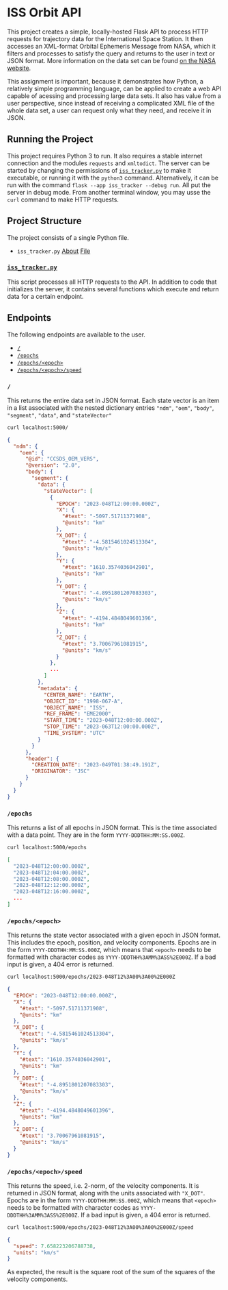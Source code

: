 # ISS Orbit API

This project creates a simple, locally-hosted Flask API to process HTTP requests for trajectory data for the International Space Station. It then accesses an XML-format Orbital Ephemeris Message from NASA, which it filters and processes to satisfy the query and returns to the user in text or JSON format. More information on the data set can be found [on the NASA website](https://spotthestation.nasa.gov/trajectory_data.cfm).

This assignment is important, because it demonstrates how Python, a relatively simple programming language, can be applied to create a web API capable of acessing and processing large data sets. It also has value from a user perspective, since instead of receiving a complicated XML file of the whole data set, a user can request only what they need, and receive it in JSON.

## Running the Project

This project requires Python 3 to run. It also requires a stable internet connection and the modules `requests` and `xmltodict`. The server can be started by changing the permissions of [`iss_tracker.py`](iss_tracker.py) to make it executable, or running it with the `python3` command. Alternatively, it can be run with the command `flask --app iss_tracker --debug run`. All put the server in debug mode. From another terminal window, you may usse the `curl` command to make HTTP requests.

## Project Structure

The project consists of a single Python file.

- `iss_tracker.py` [About](#iss_trackerpy) [File](iss_tracker.py)

### [`iss_tracker.py`](iss_tracker.py)

This script processes all HTTP requests to the API. In addition to code that initializes the server, it contains several functions which execute and return data for a certain endpoint.

## Endpoints

The following endpoints are available to the user.

- [`/`](#)
- [`/epochs`](#epochs)
- [`/epochs/<epoch>`](#epochsepoch)
- [`/epochs/<epoch>/speed`](epochsepochspeed)

### `/`

This returns the entire data set in JSON format. Each state vector is an item in a list associated with the nested dictionary entries `"ndm"`, `"oem"`, `"body"`, `"segment"`, `"data"`, and `"stateVector"`

```bash
curl localhost:5000/
```

```json
{
  "ndm": {
    "oem": {
      "@id": "CCSDS_OEM_VERS",
      "@version": "2.0",
      "body": {
        "segment": {
          "data": {
            "stateVector": [
              {
                "EPOCH": "2023-048T12:00:00.000Z",
                "X": {
                  "#text": "-5097.51711371908",
                  "@units": "km"
                },
                "X_DOT": {
                  "#text": "-4.5815461024513304",
                  "@units": "km/s"
                },
                "Y": {
                  "#text": "1610.3574036042901",
                  "@units": "km"
                },
                "Y_DOT": {
                  "#text": "-4.8951801207083303",
                  "@units": "km/s"
                },
                "Z": {
                  "#text": "-4194.4848049601396",
                  "@units": "km"
                },
                "Z_DOT": {
                  "#text": "3.70067961081915",
                  "@units": "km/s"
                }
              },
              ...
            ]
          },
          "metadata": {
            "CENTER_NAME": "EARTH",
            "OBJECT_ID": "1998-067-A",
            "OBJECT_NAME": "ISS",
            "REF_FRAME": "EME2000",
            "START_TIME": "2023-048T12:00:00.000Z",
            "STOP_TIME": "2023-063T12:00:00.000Z",
            "TIME_SYSTEM": "UTC"
          }
        }
      },
      "header": {
        "CREATION_DATE": "2023-049T01:38:49.191Z",
        "ORIGINATOR": "JSC"
      }
    }
  }
}
```

### `/epochs`

This returns a list of all epochs in JSON format. This is the time associated with a data point. They are in the form `YYYY-DDDTHH:MM:SS.000Z`.

```bash
curl localhost:5000/epochs
```

```json
[
  "2023-048T12:00:00.000Z",
  "2023-048T12:04:00.000Z",
  "2023-048T12:08:00.000Z",
  "2023-048T12:12:00.000Z",
  "2023-048T12:16:00.000Z",
  ...
]
```

### `/epochs/<epoch>`

This returns the state vector associated with a given epoch in JSON format. This includes the epoch, position, and velocity components. Epochs are in the form `YYYY-DDDTHH:MM:SS.000Z`, which means that `<epoch>` needs to be formatted with character codes as `YYYY-DDDTHH%3AMM%3ASS%2E000Z`. If a bad input is given, a 404 error is returned.

```bash
curl localhost:5000/epochs/2023-048T12%3A00%3A00%2E000Z
```

```json
{
  "EPOCH": "2023-048T12:00:00.000Z",
  "X": {
    "#text": "-5097.51711371908",
    "@units": "km"
  },
  "X_DOT": {
    "#text": "-4.5815461024513304",
    "@units": "km/s"
  },
  "Y": {
    "#text": "1610.3574036042901",
    "@units": "km"
  },
  "Y_DOT": {
    "#text": "-4.8951801207083303",
    "@units": "km/s"
  },
  "Z": {
    "#text": "-4194.4848049601396",
    "@units": "km"
  },
  "Z_DOT": {
    "#text": "3.70067961081915",
    "@units": "km/s"
  }
}
```

### `/epochs/<epoch>/speed`

This returns the speed, i.e. 2-norm, of the velocity components. It is returned in JSON format, along with the units associated with `"X_DOT"`. Epochs are in the form `YYYY-DDDTHH:MM:SS.000Z`, which means that `<epoch>` needs to be formatted with character codes as `YYYY-DDDTHH%3AMM%3ASS%2E000Z`. If a bad input is given, a 404 error is returned.

```bash
curl localhost:5000/epochs/2023-048T12%3A00%3A00%2E000Z/speed
```

```json
{
  "speed": 7.658223206788738,
  "units": "km/s"
}
```

As expected, the result is the square root of the sum of the squares of the velocity components.
